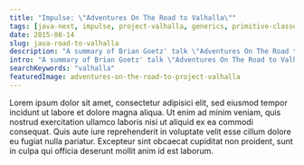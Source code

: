 ```yaml
---
title: "Impulse: \"Adventures On The Road to Valhalla\""
tags: [java-next, impulse, project-valhalla, generics, primitive-classes]
date: 2015-08-14
slug: java-road-to-valhalla
description: "A summary of Brian Goetz' talk \"Adventures On The Road to Valhalla\" given at JVMLS in August 2015. Focused on generic specialization and the two prototypes."
intro: "A summary of Brian Goetz' talk \"Adventures On The Road to Valhalla\" given at JVMLS in August 2015. Focused on generic specialization and the two currently existing prototypes."
searchKeywords: "valhalla"
featuredImage: adventures-on-the-road-to-project-valhalla
---
```


Lorem ipsum dolor sit amet, consectetur adipisici elit, sed eiusmod tempor incidunt ut labore et dolore magna aliqua.
Ut enim ad minim veniam, quis nostrud exercitation ullamco laboris nisi ut aliquid ex ea commodi consequat.
Quis aute iure reprehenderit in voluptate velit esse cillum dolore eu fugiat nulla pariatur.
Excepteur sint obcaecat cupiditat non proident, sunt in culpa qui officia deserunt mollit anim id est laborum.
